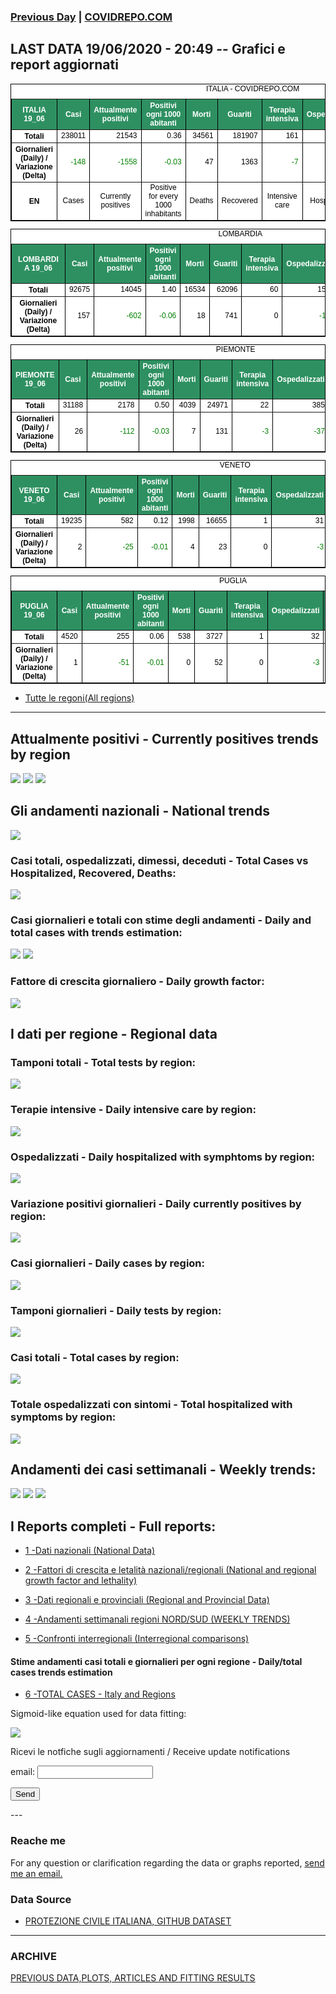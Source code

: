 <!-- start -->
### [Previous Day](/index_17_06.md) | <a href="https://marcelchiarello.github.io/showdata/">COVIDREPO.COM</a>
## LAST DATA 19/06/2020 - 20:49 -- Grafici e report aggiornati

<table style=" color:black; font-size:12; font-family:arial; text-align:center; " cellpadding="2.5" cellspacing="0" border="1" bordercolor="black" bgcolor="#FFFFFF">
<caption>ITALIA - COVIDREPO.COM</caption>
<tr style="color:#FFFFFF;background:#2E9061">
<th>ITALIA 19_06</th>
<th>Casi</th>
<th>Attualmente positivi</th>
<th>Positivi ogni 1000 abitanti</th>
<th>Morti</th>
<th>Guariti</th>
<th>Terapia intensiva</th>
<th>Ospedalizzati</th>
<th>Ricoverati con sintomi</th>
<th>Isolamento domiciliare</th>
<th>Tamponi</th>
</tr>
<tr>
<th>Totali</th>
<td align="right"> 238011</td>
<td align="right"> 21543</td>
<td align="right"> 0.36</td>
<td align="right"> 34561</td>
<td align="right"> 181907</td>
<td align="right"> 161</td>
<td align="right"> 2793</td>
<td align="right"> 2632</td>
<td align="right"> 18750</td>
<td align="right"> 4889103</td>
</tr>
<tr>
<th>Giornalieri (Daily) / Variazione (Delta)</th>
<td align="right" style=" color:green; "> -148</td>
<td align="right" style=" color:green; "> -1558</td>
<td align="right" style=" color:green; "> -0.03</td>
<td align="right"> 47</td>
<td align="right"> 1363</td>
<td align="right" style=" color:green; "> -7</td>
<td align="right" style=" color:green; "> -242</td>
<td align="right" style=" color:green; "> -235</td>
<td align="right" style=" color:green; "> -1316</td>
<td align="right"> 57541</td>
</tr>
<tr>
<th>EN</th>
<td>Cases</td>
<td>Currently positives</td>
<td>Positive for every 1000 inhabitants</td>
<td>Deaths</td>
<td>Recovered</td>
<td>Intensive care</td>
<td>Hospitalized</td>
<td>Hospitalized with symptoms</td>
<td>Home isolation</td>
<td>Tests</td>
</tr>
</table>

<table style=" color:black; font-size:12; font-family:arial; text-align:center; " cellpadding="2.5" cellspacing="0" border="1" bordercolor="black" bgcolor="#FFFFFF">
<caption>LOMBARDIA</caption>
<tr style="color:#FFFFFF;background:#2E9061">
<th>LOMBARDIA 19_06</th>
<th>Casi</th>
<th>Attualmente positivi</th>
<th>Positivi ogni 1000 abitanti</th>
<th>Morti</th>
<th>Guariti</th>
<th>Terapia intensiva</th>
<th>Ospedalizzati</th>
<th>Ricoverati con sintomi</th>
<th>Isolamento domiciliare</th>
<th>Tamponi</th>
</tr>
<tr>
<th>Totali</th>
<td align="right"> 92675</td>
<td align="right"> 14045</td>
<td align="right"> 1.40</td>
<td align="right"> 16534</td>
<td align="right"> 62096</td>
<td align="right"> 60</td>
<td align="right"> 1597</td>
<td align="right"> 1537</td>
<td align="right"> 12448</td>
<td align="right"> 939820</td>
</tr>
<tr>
<th>Giornalieri (Daily) / Variazione (Delta)</th>
<td align="right"> 157</td>
<td align="right" style=" color:green; "> -602</td>
<td align="right" style=" color:green; "> -0.06</td>
<td align="right"> 18</td>
<td align="right"> 741</td>
<td align="right"> 0</td>
<td align="right" style=" color:green; "> -136</td>
<td align="right" style=" color:green; "> -136</td>
<td align="right" style=" color:green; "> -466</td>
<td align="right"> 10464</td>
</tr>
</table>

<table style=" color:black; font-size:12; font-family:arial; text-align:center; " cellpadding="2.5" cellspacing="0" border="1" bordercolor="black" bgcolor="#FFFFFF">
<caption>PIEMONTE</caption>
<tr style="color:#FFFFFF;background:#2E9061">
<th>PIEMONTE 19_06</th>
<th>Casi</th>
<th>Attualmente positivi</th>
<th>Positivi ogni 1000 abitanti</th>
<th>Morti</th>
<th>Guariti</th>
<th>Terapia intensiva</th>
<th>Ospedalizzati</th>
<th>Ricoverati con sintomi</th>
<th>Isolamento domiciliare</th>
<th>Tamponi</th>
</tr>
<tr>
<th>Totali</th>
<td align="right"> 31188</td>
<td align="right"> 2178</td>
<td align="right"> 0.50</td>
<td align="right"> 4039</td>
<td align="right"> 24971</td>
<td align="right"> 22</td>
<td align="right"> 385</td>
<td align="right"> 363</td>
<td align="right"> 1793</td>
<td align="right"> 384705</td>
</tr>
<tr>
<th>Giornalieri (Daily) / Variazione (Delta)</th>
<td align="right"> 26</td>
<td align="right" style=" color:green; "> -112</td>
<td align="right" style=" color:green; "> -0.03</td>
<td align="right"> 7</td>
<td align="right"> 131</td>
<td align="right" style=" color:green; "> -3</td>
<td align="right" style=" color:green; "> -37</td>
<td align="right" style=" color:green; "> -34</td>
<td align="right" style=" color:green; "> -75</td>
<td align="right"> 4310</td>
</tr>
</table>

<table style=" color:black; font-size:12; font-family:arial; text-align:center; " cellpadding="2.5" cellspacing="0" border="1" bordercolor="black" bgcolor="#FFFFFF">
<caption>VENETO</caption>
<tr style="color:#FFFFFF;background:#2E9061">
<th>VENETO 19_06</th>
<th>Casi</th>
<th>Attualmente positivi</th>
<th>Positivi ogni 1000 abitanti</th>
<th>Morti</th>
<th>Guariti</th>
<th>Terapia intensiva</th>
<th>Ospedalizzati</th>
<th>Ricoverati con sintomi</th>
<th>Isolamento domiciliare</th>
<th>Tamponi</th>
</tr>
<tr>
<th>Totali</th>
<td align="right"> 19235</td>
<td align="right"> 582</td>
<td align="right"> 0.12</td>
<td align="right"> 1998</td>
<td align="right"> 16655</td>
<td align="right"> 1</td>
<td align="right"> 31</td>
<td align="right"> 30</td>
<td align="right"> 551</td>
<td align="right"> 858726</td>
</tr>
<tr>
<th>Giornalieri (Daily) / Variazione (Delta)</th>
<td align="right"> 2</td>
<td align="right" style=" color:green; "> -25</td>
<td align="right" style=" color:green; "> -0.01</td>
<td align="right"> 4</td>
<td align="right"> 23</td>
<td align="right"> 0</td>
<td align="right" style=" color:green; "> -3</td>
<td align="right" style=" color:green; "> -3</td>
<td align="right" style=" color:green; "> -22</td>
<td align="right"> 10729</td>
</tr>
</table>

<table style=" color:black; font-size:12; font-family:arial; text-align:center; " cellpadding="2.5" cellspacing="0" border="1" bordercolor="black" bgcolor="#FFFFFF">
<caption>PUGLIA</caption>
<tr style="color:#FFFFFF;background:#2E9061">
<th>PUGLIA 19_06</th>
<th>Casi</th>
<th>Attualmente positivi</th>
<th>Positivi ogni 1000 abitanti</th>
<th>Morti</th>
<th>Guariti</th>
<th>Terapia intensiva</th>
<th>Ospedalizzati</th>
<th>Ricoverati con sintomi</th>
<th>Isolamento domiciliare</th>
<th>Tamponi</th>
</tr>
<tr>
<th>Totali</th>
<td align="right"> 4520</td>
<td align="right"> 255</td>
<td align="right"> 0.06</td>
<td align="right"> 538</td>
<td align="right"> 3727</td>
<td align="right"> 1</td>
<td align="right"> 32</td>
<td align="right"> 31</td>
<td align="right"> 223</td>
<td align="right"> 158828</td>
</tr>
<tr>
<th>Giornalieri (Daily) / Variazione (Delta)</th>
<td align="right"> 1</td>
<td align="right" style=" color:green; "> -51</td>
<td align="right" style=" color:green; "> -0.01</td>
<td align="right"> 0</td>
<td align="right"> 52</td>
<td align="right"> 0</td>
<td align="right" style=" color:green; "> -3</td>
<td align="right" style=" color:green; "> -3</td>
<td align="right" style=" color:green; "> -48</td>
<td align="right"> 2246</td>
</tr>
</table>

- [Tutte le regoni(All regions)](/Tables/regionsTable_19_06.md)

---

## Attualmente positivi - Currently positives trends by region
<img src="https://covidrepo.com/RUN_19_06/RUN4/RUN_INTEREGION_16.png">
<img src="https://covidrepo.com/RUN_19_06/RUN4/RUN_INTEREGION_17.png">
<img src="https://covidrepo.com/RUN_19_06/RUN4/RUN_INTEREGION_18.png">

## Gli andamenti nazionali - National trends
<img src="https://marcelchiarello.github.io/showdata/RUN_19_06/RUN0/RUN_DATA_ITALIA_01.png">

### Casi totali, ospedalizzati, dimessi, deceduti - Total Cases vs Hospitalized, Recovered, Deaths:
<img src="https://marcelchiarello.github.io/showdata/RUN_19_06/RUN0/RUN_DATA_ITALIA_02.png">

### Casi giornalieri e totali con stime degli andamenti - Daily and total cases with trends estimation:
<img src="https://marcelchiarello.github.io/showdata/RUN_19_06/RUN1/RUN_DATA_FIT_TOTAL_CASES_ITALY_REGIONS_01.png">
<img src="https://marcelchiarello.github.io/showdata/RUN_19_06/RUN1/RUN_DATA_FIT_TOTAL_CASES_ITALY_REGIONS_02.png">

### Fattore di crescita giornaliero - Daily growth factor:
<img src="https://marcelchiarello.github.io/showdata/RUN_19_06/RUN6/RUN_FACTORS_01.png">

## I dati per regione - Regional data

### Tamponi totali - Total tests by region:
<img src="https://marcelchiarello.github.io/showdata/RUN_19_06/RUN4/RUN_INTEREGION_02.png">

### Terapie intensive - Daily intensive care by region:
<img src="https://marcelchiarello.github.io/showdata/RUN_19_06/RUN4/RUN_INTEREGION_13.png">

### Ospedalizzati - Daily hospitalized with symphtoms by region:
<img src="https://marcelchiarello.github.io/showdata/RUN_19_06/RUN4/RUN_INTEREGION_14.png">

### Variazione positivi giornalieri - Daily currently positives by region:
<img src="https://marcelchiarello.github.io/showdata/RUN_19_06/RUN4/RUN_INTEREGION_15.png">

### Casi giornalieri - Daily cases by region:
<img src="https://marcelchiarello.github.io/showdata/RUN_19_06/RUN4/RUN_INTEREGION_11.png">

### Tamponi giornalieri - Daily tests by region:
<img src="https://marcelchiarello.github.io/showdata/RUN_19_06/RUN4/RUN_INTEREGION_12.png">

### Casi totali - Total cases by region:
<img src="https://marcelchiarello.github.io/showdata/RUN_19_06/RUN4/RUN_INTEREGION_01.png">

### Totale ospedalizzati con sintomi - Total hospitalized with symptoms by region:
<img src="https://marcelchiarello.github.io/showdata/RUN_19_06/RUN4/RUN_INTEREGION_05.png">

## Andamenti dei casi settimanali - Weekly trends:
<img src="https://marcelchiarello.github.io/showdata/RUN_19_06/RUN5/RUN_NEWTRENDS_01.png">
<img src="https://marcelchiarello.github.io/showdata/RUN_19_06/RUN5/RUN_NEWTRENDS_02.png">
<img src="https://marcelchiarello.github.io/showdata/RUN_19_06/RUN5/RUN_NEWTRENDS_03.png">

## I Reports completi - Full reports:

- [1 -Dati nazionali (National Data)](/RUN_19_06/RUN0/RUN.html)

- [2 -Fattori di crescita e letalità nazionali/regionali (National and regional growth factor and lethality)](/RUN_19_06/RUN6/RUN.html)

- [3 -Dati regionali e provinciali (Regional and Provincial Data)](/RUN_19_06/RUN2/RUN.html)

- [4 -Andamenti settimanali regioni NORD/SUD (WEEKLY TRENDS)](/RUN_19_06/RUN5/RUN.html)

- [5 -Confronti interregionali (Interregional comparisons)](/RUN_19_06/RUN4/RUN.html)

#### Stime andamenti casi totali e giornalieri per ogni regione - Daily/total cases trends estimation

- [6 -TOTAL CASES - Italy and Regions](/RUN_19_06/RUN1/RUN.html)

Sigmoid-like equation used for data fitting:

<img src="https://latex.codecogs.com/svg.latex?Sig = \frac{a}{e^{b(x+c)} + a_1e^{b_1(x+c_1)} - d}" border="0"/>

Ricevi le notfiche sugli aggiornamenti / Receive update notifications
<form
action="https://formspree.io/mgenvwep"
method="POST"
>
<label>
email:
<input type="text" name="_replyto">
</label>

<!-- your other form fields go here -->

<button type="submit">Send</button>
</form>
---

### Reache me

For any question or clarification regarding the data or graphs reported, <a href="mailto:marcello.chiarello@outlook.com">send me an email.</a>


### Data Source

- [PROTEZIONE CIVILE ITALIANA, GITHUB DATASET](https://github.com/pcm-dpc/COVID-19)

---

### ARCHIVE
[PREVIOUS DATA,PLOTS, ARTICLES AND FITTING RESULTS](/archive.md)
